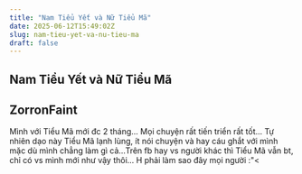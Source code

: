 ```yaml
---
title: "Nam Tiểu Yết và Nữ Tiểu Mã"
date: 2025-06-12T15:49:02Z
slug: nam-tieu-yet-va-nu-tieu-ma
draft: false
---
```


## Nam Tiểu Yết và Nữ Tiểu Mã

## ZorronFaint

Mình với Tiểu Mã mới đc 2 tháng... Mọi chuyện rất tiến triển rất tốt... Tự nhiên dạo này Tiểu Mã lạnh lùng, ít nói chuyện và hay cáu ghắt với mình mặc dù mình chẳng làm gì cả...Trên fb hay vs người khác thì Tiểu Mã vẫn bt, chỉ có vs mình mới như vậy thôi... H phải làm sao đây mọi người :"<